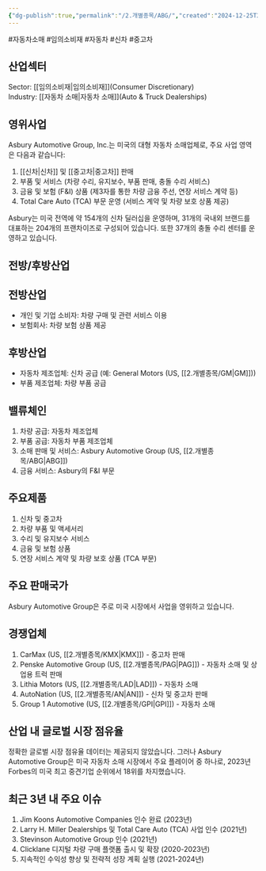 ```yaml
---
{"dg-publish":true,"permalink":"/2.개별종목/ABG/","created":"2024-12-25T21:20:51.772+09:00","updated":"2025-06-03T20:05:57.352+09:00"}
---
```


#자동차소매 #임의소비재 #자동차 #신차 #중고차 
 
## 산업섹터

Sector: [[임의소비재\|임의소비재]](Consumer Discretionary)  
Industry: [[자동차 소매\|자동차 소매]](Auto & Truck Dealerships)

## 영위사업

Asbury Automotive Group, Inc.는 미국의 대형 자동차 소매업체로, 주요 사업 영역은 다음과 같습니다:

1. [[신차\|신차]] 및 [[중고차\|중고차]] 판매
2. 부품 및 서비스 (차량 수리, 유지보수, 부품 판매, 충돌 수리 서비스)
3. 금융 및 보험 (F&I) 상품 (제3자를 통한 차량 금융 주선, 연장 서비스 계약 등)
4. Total Care Auto (TCA) 부문 운영 (서비스 계약 및 차량 보호 상품 제공)

Asbury는 미국 전역에 약 154개의 신차 딜러십을 운영하며, 31개의 국내외 브랜드를 대표하는 204개의 프랜차이즈로 구성되어 있습니다. 또한 37개의 충돌 수리 센터를 운영하고 있습니다.

## 전방/후방산업

## 전방산업

- 개인 및 기업 소비자: 차량 구매 및 관련 서비스 이용
- 보험회사: 차량 보험 상품 제공

## 후방산업

- 자동차 제조업체: 신차 공급 (예: General Motors (US, [[2.개별종목/GM\|GM]]))
- 부품 제조업체: 차량 부품 공급

## 밸류체인

1. 차량 공급: 자동차 제조업체
2. 부품 공급: 자동차 부품 제조업체
3. 소매 판매 및 서비스: Asbury Automotive Group (US, [[2.개별종목/ABG\|ABG]])
4. 금융 서비스: Asbury의 F&I 부문

## 주요제품

1. 신차 및 중고차
2. 차량 부품 및 액세서리
3. 수리 및 유지보수 서비스
4. 금융 및 보험 상품
5. 연장 서비스 계약 및 차량 보호 상품 (TCA 부문)

## 주요 판매국가

Asbury Automotive Group은 주로 미국 시장에서 사업을 영위하고 있습니다.

## 경쟁업체

1. CarMax (US, [[2.개별종목/KMX\|KMX]]) - 중고차 판매
2. Penske Automotive Group (US, [[2.개별종목/PAG\|PAG]]) - 자동차 소매 및 상업용 트럭 판매
3. Lithia Motors (US, [[2.개별종목/LAD\|LAD]]) - 자동차 소매
4. AutoNation (US, [[2.개별종목/AN\|AN]]) - 신차 및 중고차 판매
5. Group 1 Automotive (US, [[2.개별종목/GPI\|GPI]]) - 자동차 소매

## 산업 내 글로벌 시장 점유율

정확한 글로벌 시장 점유율 데이터는 제공되지 않았습니다. 그러나 Asbury Automotive Group은 미국 자동차 소매 시장에서 주요 플레이어 중 하나로, 2023년 Forbes의 미국 최고 중견기업 순위에서 18위를 차지했습니다.

## 최근 3년 내 주요 이슈

1. Jim Koons Automotive Companies 인수 완료 (2023년)
2. Larry H. Miller Dealerships 및 Total Care Auto (TCA) 사업 인수 (2021년)
3. Stevinson Automotive Group 인수 (2021년)
4. Clicklane 디지털 차량 구매 플랫폼 출시 및 확장 (2020-2023년)
5. 지속적인 수익성 향상 및 전략적 성장 계획 실행 (2021-2024년)
